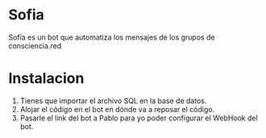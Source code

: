 # Sofia
Sofía es un bot que automatiza los mensajes de los grupos de consciencia.red

# Instalacion
1. Tienes que importar el archivo SQL en la base de datos.
2. Alojar el código en el bot en dónde va a reposar el código.
3. Pasarle el link del bot a Pablo para yo poder configurar el WebHook del bot.

